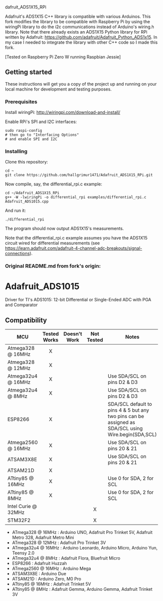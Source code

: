 dafruit_ADS1X15_RPi

Adafruit's ADS1X15 C++ library is compatible with various Arduinos. This fork modifies the library to be compatible with Raspberry Pi by using the wiringPi library to do the i2c communications instead of Arduino's wiring.h library. Note that there already exists an ADS1X15 Python library for RPi written by Adafruit: https://github.com/adafruit/Adafruit_Python_ADS1x15. In my case I needed to integrate the library with other C++ code so I made this fork.

[Tested on Raspberry Pi Zero W running Raspbian Jessie]

## Getting started

These instructions will get you a copy of the project up and running on your local machine for development and testing purposes.

### Prerequisites
Install wiringPi:
  http://wiringpi.com/download-and-install/

Enable RPi's SPI and I2C interfaces:
```
sudo raspi-config
# then go to "Interfacing Options"
# and enable SPI and I2C
```

### Installing
Clone this repository:
```
cd ~
git clone https://github.com/hallgrimur1471/Adafruit_ADS1X15_RPi.git
```
Now compile, say, the differential_rpi.c example:
```
cd ~/Adafruit_ADS1X15_RPi
g++ -W -lwiringPi -o differential_rpi examples/differential_rpi.c Adafruit_ADS1015.cpp
```

And run it:
```
./differential_rpi
```

The program should now output ADS1X15's measurements.

Note that the differential_rpi.c example assumes you have the ADS1X15 circuit wired for differential measurements (see https://learn.adafruit.com/adafruit-4-channel-adc-breakouts/signal-connections).


### Original README.md from fork's origin:

Adafruit_ADS1015
================

Driver for TI's ADS1015: 12-bit Differential or Single-Ended ADC with PGA and Comparator
<!-- START COMPATIBILITY TABLE -->

## Compatibility

MCU                | Tested Works | Doesn't Work | Not Tested  | Notes
------------------ | :----------: | :----------: | :---------: | -----
Atmega328 @ 16MHz  |      X       |             |            | 
Atmega328 @ 12MHz  |      X       |             |            | 
Atmega32u4 @ 16MHz |      X       |             |            | Use SDA/SCL on pins D2 &amp; D3
Atmega32u4 @ 8MHz  |      X       |             |            | Use SDA/SCL on pins D2 &amp; D3
ESP8266            |      X       |             |            | SDA/SCL default to pins 4 &amp; 5 but any two pins can be assigned as SDA/SCL using Wire.begin(SDA,SCL)
Atmega2560 @ 16MHz |      X       |             |            | Use SDA/SCL on pins 20 &amp; 21
ATSAM3X8E          |      X       |             |            | Use SDA/SCL on pins 20 &amp; 21
ATSAM21D           |      X       |             |            | 
ATtiny85 @ 16MHz   |      X       |             |            | Use 0 for SDA, 2 for SCL
ATtiny85 @ 8MHz    |      X       |             |            | Use 0 for SDA, 2 for SCL
Intel Curie @ 32MHz |             |             |     X       | 
STM32F2            |             |             |     X       | 

  * ATmega328 @ 16MHz : Arduino UNO, Adafruit Pro Trinket 5V, Adafruit Metro 328, Adafruit Metro Mini
  * ATmega328 @ 12MHz : Adafruit Pro Trinket 3V
  * ATmega32u4 @ 16MHz : Arduino Leonardo, Arduino Micro, Arduino Yun, Teensy 2.0
  * ATmega32u4 @ 8MHz : Adafruit Flora, Bluefruit Micro
  * ESP8266 : Adafruit Huzzah
  * ATmega2560 @ 16MHz : Arduino Mega
  * ATSAM3X8E : Arduino Due
  * ATSAM21D : Arduino Zero, M0 Pro
  * ATtiny85 @ 16MHz : Adafruit Trinket 5V
  * ATtiny85 @ 8MHz : Adafruit Gemma, Arduino Gemma, Adafruit Trinket 3V

<!-- END COMPATIBILITY TABLE -->
